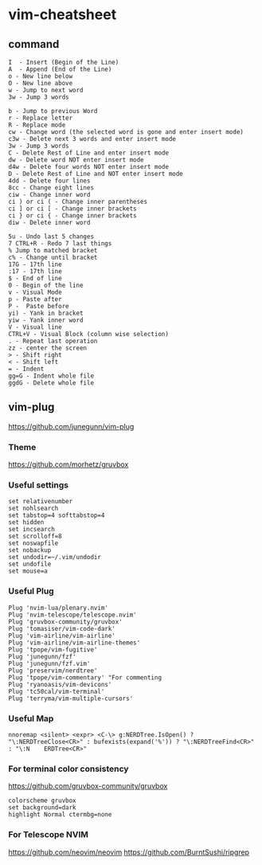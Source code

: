 # vim-cheatsheet
## command
```
I  - Insert (Begin of the Line)
A  - Append (End of the Line)
o - New line below
O - New line above
w - Jump to next word
3w - Jump 3 words

b - Jump to previous Word
r - Replace letter
R - Replace mode
cw - Change word (the selected word is gone and enter insert mode)
c3w - Delete next 3 words and enter insert mode
3w - Jump 3 words
C - Delete Rest of Line and enter insert mode
dw - Delete word NOT enter insert mode
d4w - Delete four words NOT enter insert mode
D - Delete Rest of Line and NOT enter insert mode
4dd - Delete four lines
8cc - Change eight lines
ciw - Change inner word
ci ) or ci ( - Change inner parentheses
ci ] or ci [ - Change inner brackets
ci } or ci { - Change inner brackets
diw - Delete inner word

5u - Undo last 5 changes
7 CTRL+R - Redo 7 last things
% Jump to matched bracket
c% - Change until bracket
17G - 17th line
:17 - 17th line
$ - End of line
0 - Begin of the line
v - Visual Mode
p - Paste after
P -  Paste before
yi) - Yank in bracket
yiw - Yank inner word
V - Visual line
CTRL+V - Visual Block (column wise selection)
. - Repeat last operation
zz - center the screen
> - Shift right
< - Shift left
= - Indent
gg=G - Indent whole file
ggdG - Delete whole file

```
## vim-plug
https://github.com/junegunn/vim-plug
### Theme
https://github.com/morhetz/gruvbox
### Useful settings
```typescript=
set relativenumber
set nohlsearch
set tabstop=4 softtabstop=4
set hidden
set incsearch
set scrolloff=8
set noswapfile
set nobackup
set undodir=~/.vim/undodir
set undofile
set mouse=a
```
### Useful Plug
```typescript=
Plug 'nvim-lua/plenary.nvim'
Plug 'nvim-telescope/telescope.nvim'
Plug 'gruvbox-community/gruvbox'
Plug 'tomasiser/vim-code-dark'
Plug 'vim-airline/vim-airline'
Plug 'vim-airline/vim-airline-themes'
Plug 'tpope/vim-fugitive'
Plug 'junegunn/fzf'
Plug 'junegunn/fzf.vim'
Plug 'preservim/nerdtree'
Plug 'tpope/vim-commentary' "For commenting
Plug 'ryanoasis/vim-devicons'
Plug 'tc50cal/vim-terminal'
Plug 'terryma/vim-multiple-cursors'
```

### Useful Map
```typescript=
nnoremap <silent> <expr> <C-\> g:NERDTree.IsOpen() ? "\:NERDTreeClose<CR>" : bufexists(expand('%')) ? "\:NERDTreeFind<CR>" : "\:N    ERDTree<CR>"
```
### For terminal color consistency
https://github.com/gruvbox-community/gruvbox
```
colorscheme gruvbox
set background=dark
highlight Normal ctermbg=none 
```
### For Telescope NVIM
https://github.com/neovim/neovim
https://github.com/BurntSushi/ripgrep
